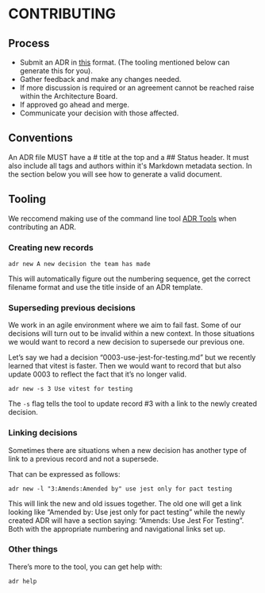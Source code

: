 # CONTRIBUTING

## Process

- Submit an ADR in [this](https://github.com/pleo-io/architectural-decision-records/blob/main/doc/adr/templates/template.md) format. (The tooling mentioned below can generate this for you).
- Gather feedback and make any changes needed.
- If more discussion is required or an agreement cannot be reached raise within the Architecture Board.
- If approved go ahead and merge.
- Communicate your decision with those affected.

## Conventions

An ADR file MUST have a # title at the top and a ## Status header. It must also include all tags and authors within it's Markdown metadata section. In the section below you will see how to generate a valid document.

## Tooling

We reccomend making use of the command line tool [ADR Tools](https://github.com/npryce/adr-tools) when contributing an ADR.

### Creating new records

`adr new A new decision the team has made`

This will automatically figure out the numbering sequence, get the correct filename format and use the title inside of an ADR template.

### Superseding previous decisions

We work in an agile environment where we aim to fail fast. Some of our decisions will turn out to be invalid within a new context. In those situations we would want to record a new decision to supersede our previous one.

Let’s say we had a decision “0003-use-jest-for-testing.md” but we recently learned that vitest is faster. Then we would want to record that but also update 0003 to reflect the fact that it’s no longer valid.

`adr new -s 3 Use vitest for testing`

The `-s` flag tells the tool to update record #3 with a link to the newly created decision.

### Linking decisions

Sometimes there are situations when a new decision has another type of link to a previous record and not a supersede.

That can be expressed as follows:

`adr new -l "3:Amends:Amended by" use jest only for pact testing`

This will link the new and old issues together. The old one will get a link looking like “Amended by: Use jest only for pact testing” while the newly created ADR will have a section saying: “Amends: Use Jest For Testing”. Both with the appropriate numbering and navigational links set up.

### Other things

There’s more to the tool, you can get help with:

`adr help`
